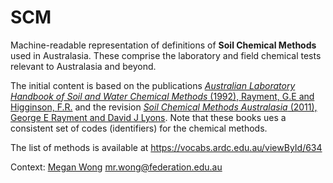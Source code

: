# SCM

Machine-readable representation of definitions of **Soil Chemical Methods** used in Australasia. These comprise the laboratory and field chemical tests relevant to Australasia and beyond.

The initial content is based on the publications [_Australian Laboratory Handbook of Soil and Water Chemical Methods_  (1992), Rayment, G.E and Higginson, F.R.](https://catalogue.nla.gov.au/Record/685915) and the revision [_Soil Chemical Methods Australasia_ (2011), George E Rayment and David J Lyons](https://catalogue.nla.gov.au/Record/4854518). Note that these books ues a consistent set of codes (identifiers) for the chemical methods.

The list of methods is available at https://vocabs.ardc.edu.au/viewById/634
 
Context: 
[Megan Wong](https://orcid.org/0000-0002-2991-2308)
mr.wong@federation.edu.au
